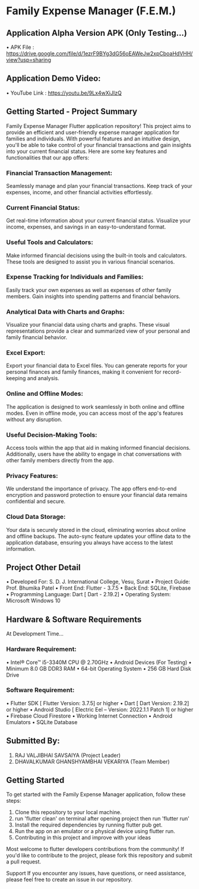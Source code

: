 # Family Expense Manager (F.E.M.)

## Application Alpha Version APK (Only Testing...)
• APK File : https://drive.google.com/file/d/1ezrF9BYg3dG56oEAWeJw2xpCboaHdVHH/view?usp=sharing

## Application Demo Video:
• YouTube Link : https://youtu.be/9Lx4wXiJIzQ

## Getting Started - Project Summary
Family Expense Manager Flutter application repository! This project aims to provide an efficient and user-friendly expense manager application for families and individuals. With powerful features and an intuitive design, you'll be able to take control of your financial transactions and gain insights into your current financial status. Here are some key features and functionalities that our app offers:

### Financial Transaction Management:
Seamlessly manage and plan your financial transactions. Keep track of your expenses, income, and other financial activities effortlessly.
### Current Financial Status:
Get real-time information about your current financial status. Visualize your income, expenses, and savings in an easy-to-understand format.
### Useful Tools and Calculators:
Make informed financial decisions using the built-in tools and calculators. These tools are designed to assist you in various financial scenarios.
### Expense Tracking for Individuals and Families:
Easily track your own expenses as well as expenses of other family members. Gain insights into spending patterns and financial behaviors.
### Analytical Data with Charts and Graphs:
Visualize your financial data using charts and graphs. These visual representations provide a clear and summarized view of your personal and family financial behavior.
### Excel Export:
Export your financial data to Excel files. You can generate reports for your personal finances and family finances, making it convenient for record-keeping and analysis.
### Online and Offline Modes:
The application is designed to work seamlessly in both online and offline modes. Even in offline mode, you can access most of the app's features without any disruption.
### Useful Decision-Making Tools:
Access tools within the app that aid in making informed financial decisions. Additionally, users have the ability to engage in chat conversations with other family members directly from the app.
### Privacy Features:
We understand the importance of privacy. The app offers end-to-end encryption and password protection to ensure your financial data remains confidential and secure.
### Cloud Data Storage:
Your data is securely stored in the cloud, eliminating worries about online and offline backups. The auto-sync feature updates your offline data to the application database, ensuring you always have access to the latest information.

## Project Other Detail
• Developed For: S. D. J. International College, Vesu, Surat
• Project Guide: Prof. Bhumika Patel
• Front End: Flutter - 3.7.5
• Back End: SQLite, Firebase
• Programming Language: Dart [ Dart - 2.19.2]
• Operating System: Microsoft Windows 10

## Hardware & Software Requirements
At Development Time…
### Hardware Requirement:
• Intel® Core™ i5-3340M CPU @ 2.70GHz
• Android Devices (For Testing)
• Minimum 8.0 GB DDR3 RAM
• 64-bit Operating System
• 256 GB Hard Disk Drive

### Software Requirement:
• Flutter SDK [ Flutter Version: 3.7.5] or higher
• Dart [ Dart Version: 2.19.2] or higher
• Android Studio [ Electric Eel – Version: 2022.1.1 Patch 1] or higher
• Firebase Cloud Firestore
• Working Internet Connection
• Android Emulators
• SQLite Database

## Submitted By:
1. RAJ VALJIBHAI SAVSAIYA (Project Leader)
2. DHAVALKUMAR GHANSHYAMBHAI VEKARIYA (Team Member)

## Getting Started
To get started with the Family Expense Manager application, follow these steps:
1. Clone this repository to your local machine.
2. run 'flutter clean' on terminal after opening project then run 'flutter run'
3. Install the required dependencies by running flutter pub get.
4. Run the app on an emulator or a physical device using flutter run.
5. Contributing in this project and improve with your ideas

Most welcome to flutter developers contributions from the community!
If you'd like to contribute to the project, please fork this repository and submit a pull request.

Support
If you encounter any issues, have questions, or need assistance, please feel free to create an issue in our repository.